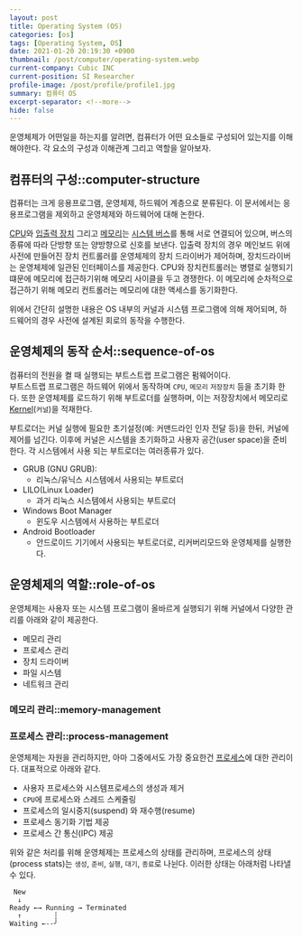 ```yaml
---
layout: post
title: Operating System (OS)
categories: [os]
tags: [Operating System, OS]
date: 2021-01-20 20:19:30 +0900
thumbnail: /post/computer/operating-system.webp
current-company: Cubic INC
current-position: SI Researcher
profile-image: /post/profile/profile1.jpg
summary: 컴퓨터 OS
excerpt-separator: <!--more-->
hide: false
---
```

운영체제가 어떤일을 하는지를 알려면, 컴퓨터가 어떤 요소들로 구성되어 있는지를 이해 해야한다.
각 요소의 구성과 이해관계 그리고 역할을 알아보자.
<!--more-->

## 컴퓨터의 구성::computer-structure

컴퓨터는 크게 응용프로그램, 운영체제, 하드웨어 계층으로 분류된다.
이 문서에서는 응용프로그램을 제외하고 운영체제와 하드웨어에 대해 논한다.

[CPU](/wiki/central-processing-unit)와 [입출력 장치]() 그리고 [메모리]()는 [시스템 버스]()를 통해 서로 연결되어 있으며, 버스의 종류에 따라 단방향 또는 양방향으로 신호를 보낸다.
입출력 장치의 경우 메인보드 위에 사전에 만들어진 장치 컨트롤러를 운영체제의 장치 드라이버가 제어하며, 장치드라이버는 운영체제에 일관된 인터페이스를 제공한다.
CPU와 장치컨트롤러는 병렬로 실행되기 떄문에 메모리에 접근하기위해 메모리 사이클을 두고 경쟁한다. 이 메모리에 순차적으로 접근하기 위해 메모리 컨트롤러는 메모리에 대한 액세스를 동기화한다.


위에서 간단히 설명한 내용은 OS 내부의 커널과 시스템 프로그램에 의해 제어되며, 하드웨어의 경우 사전에 설계된 회로의 동작을 수행한다.

## 운영체제의 동작 순서::sequence-of-os

컴퓨터의 전원을 켤 때 실행되는 부트스트랩 프로그램은 펌웨어이다.  
부트스트랩 프로그램은 하드웨어 위에서 동작하며 `CPU`, `메모리` `저장장치` 등을 초기화 한다. 또한 운영체제를 로드하기 위해 부트로더를 실행하며, 이는 저장장치에서 메모리로 [Kernel]()(`커널`)을 적재한다.

부트로더는 커널 실행에 필요한 초기설정(예: 커맨드라인 인자 전달 등)을 한뒤, 커널에 제어를 넘긴다. 이후에 커널은 시스템을 초기화하고 사용자 공간(user space)을 준비한다.
각 시스템에서 사용 되는 부트로더는 여러종류가 있다.

* GRUB (GNU GRUB):
  * 리눅스/유닉스 시스템에서 사용되는 부트로더
* LILO(Linux Loader)
  * 과거 리눅스 시스템에서 사용되는 부트로더
* Windows Boot Manager
  * 윈도우 시스템에서 사용하는 부트로더
* Android Bootloader
  * 안드로이드 기기에서 사용되는 부트로더로, 리커버리모드와 운영체제를 실행한다.

## 운영체제의 역할::role-of-os

운영체제는 사용자 또는 시스템 프로그램이 올바르게 실행되기 위해 커널에서 다양한 관리를 아래와 같이 제공한다.

* 메모리 관리
* 프로세스 관리
* 장치 드라이버
* 파일 시스템
* 네트워크 관리

### 메모리 관리::memory-management

### 프로세스 관리::process-management

운영체제는 자원을 관리하지만, 아마 그중에서도 가장 중요한건 [프로세스]()에 대한 관리이다. 대표적으로 아래와 같다.

* 사용자 프로세스와 시스템프로세스의 생성과 제거
* `CPU`에 프로세스와 스레드 스케줄링
* 프로세스의 일시중지(suspend) 와 재수행(resume)
* 프로세스 동기화 기법 제공
* 프로세스 간 통신(IPC) 제공

위와 같은 처리를 위해 운영체제는 프로세스의 상태를 관리하며, 프로세스의 상태(process stats)는 `생성`, `준비`, `실행`, `대기`, `종료`로 나뉜다.
이러한 상태는 아래처럼 나타낼 수 있다.
```
 New
  ↓
Ready ←→ Running → Terminated
  ↑        ┆
Waiting ←--╯
```
